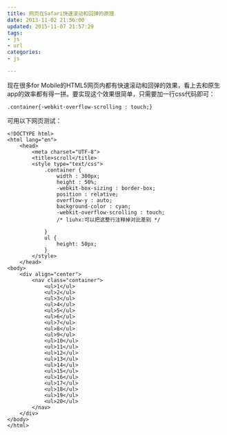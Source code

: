 ```yaml
---
title: 网页在Safari快速滚动和回弹的原理
date: 2013-11-02 21:56:00
updated: 2015-11-07 21:57:29
tags: 
- js
- url
categories: 
- js

---
```

现在很多for Mobile的HTML5网页内都有快速滚动和回弹的效果，看上去和原生app的效率都有得一拼。要实现这个效果很简单，只需要加一行css代码即可：

    .container{-webkit-overflow-scrolling : touch;}

可用以下网页测试：

    <!DOCTYPE html>
    <html lang="en">
        <head>
            <meta charset="UTF-8">
            <title>scroll</title>
            <style type="text/css">
                .container {
                    width : 300px;
                    height : 50%;
                    -webkit-box-sizing : border-box;
                    position : relative;
                    overflow-y : auto;
                    background-color : cyan;
                    -webkit-overflow-scrolling : touch;  
                    /* liuhx:可以把这整行注释掉对比差别 */


<!--more-->


                }
                ul {
                    height: 50px;
                }
            </style>
        </head>
    <body>
        <div align="center">
            <nav class="container">
                <ul>1</ul>
                <ul>2</ul>
                <ul>3</ul>
                <ul>4</ul>
                <ul>5</ul>
                <ul>6</ul>
                <ul>7</ul>
                <ul>8</ul>
                <ul>9</ul>
                <ul>10</ul>
                <ul>11</ul>
                <ul>12</ul>
                <ul>13</ul>
                <ul>14</ul>
                <ul>15</ul>
                <ul>16</ul>
                <ul>17</ul>
                <ul>18</ul>
                <ul>19</ul>
                <ul>20</ul>
            </nav>
        </div>
    </body>
    </html>